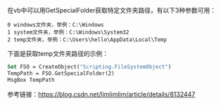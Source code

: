 在vb中可以用GetSpecialFolder获取特定文件夹路径，有以下3种参数可用：  
```
0 windows文件夹，举例：C:\Windows
1 system文件夹，举例：C:\Windows\System32
2 temp文件夹，举例：C:\Users\hello\AppData\Local\Temp
```

下面是获取temp文件夹路径的示例：  
```vb
Set FSO = CreateObject("Scripting.FileSystemObject")
TempPath = FSO.GetSpecialFolder(2)
MsgBox TempPath
```


参考链接：https://blog.csdn.net/limlimlim/article/details/8132447  